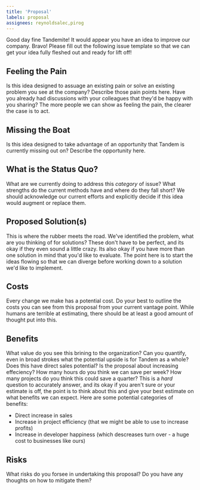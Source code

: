 ```yaml
---
title: 'Proposal'
labels: proposal
assignees: reynoldsalec,pirog
---
```


Good day fine Tandemite! It would appear you have an idea to improve our company. Bravo! Please fill out the following issue template so that we can get your idea fully fleshed out and ready for lift off!

## Feeling the Pain

Is this idea designed to assuage an existing pain or solve an existing problem you see at the company? Describe those pain points here. Have you already had discussions with your colleagues that they'd be happy with you sharing? The more people we can show as feeling the pain, the clearer the case is to act.

## Missing the Boat

Is this idea designed to take advantage of an opportunity that Tandem is currently missing out on? Describe the opportunity here.

## What is the Status Quo?

What are we currently doing to address this _category_ of issue? What strengths do the current methods have and where do they fall short? We should acknowledge our current efforts and explicitly decide if this idea would augment or replace them.

## Proposed Solution(s)

This is where the rubber meets the road. We've identified the problem, what are you thinking of for solutions? These don't have to be perfect, and its okay if they even sound a little crazy. Its also okay if you have more than one solution in mind that you'd like to evaluate. The point here is to start the ideas flowing so that we can diverge before working down to a solution we'd like to implement.

## Costs

Every change we make has a potential cost. Do your best to outline the costs you can see from this proposal from your current vantage point. While humans are terrible at estimating, there should be at least a good amount of thought put into this.

## Benefits

What value do you see this brining to the organization? Can you quantify, even in broad strokes what the potential upside is for Tandem as a whole? Does this have direct sales potential? Is the proposal about increasing effeciency? How many hours do you think we can save per week? How many projects do you think this could save a quarter? This is a *hard* question to accurately answer, and its okay if you aren't sure or your estimate is off, the point is to think about this and give your best estimate on what benefits we can expect. Here are some potential categories of benefits:

* Direct increase in sales
* Increase in project efficiency (that we might be able to use to increase profits)
* Increase in developer happiness (which descreases turn over - a huge cost to businesses like ours)


## Risks

What risks do you forsee in undertaking this proposal? Do you have any thoughts on how to mitigate them?
